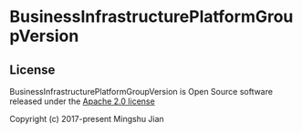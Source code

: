 # BusinessInfrastructurePlatformGroupVersion

<h2>License</h2>
BusinessInfrastructurePlatformGroupVersion is Open Source software released under the <a href="https://opensource.org/licenses/Apache-2.0">Apache 2.0 license</a>
<p>Copyright (c) 2017-present Mingshu Jian</p>

